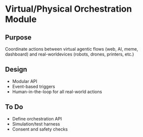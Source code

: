 # Virtual/Physical Orchestration Module

## Purpose
Coordinate actions between virtual agentic flows (web, AI, meme, dashboard) and real-worldevices (robots, drones, printers, etc.)

## Design
- Modular API
- Event-based triggers
- Human-in-the-loop for all real-world actions

## To Do
- Define orchestration API
- Simulation/test harness
- Consent and safety checks



